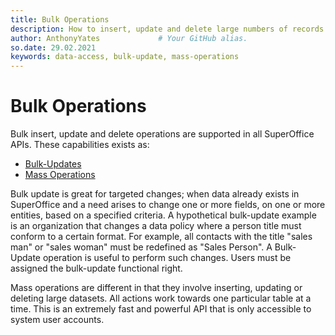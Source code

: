 ```yaml
---
title: Bulk Operations
description: How to insert, update and delete large numbers of records in bulk.
author: AnthonyYates             # Your GitHub alias.
so.date: 29.02.2021
keywords: data-access, bulk-update, mass-operations
---
```


# Bulk Operations

Bulk insert, update and delete operations are supported in all SuperOffice APIs. These capabilities exists as:

* [Bulk-Updates][1]
* [Mass Operations][2]

Bulk update is great for targeted changes; when data already exists in SuperOffice and a need arises to change one or more fields, on one or more entities, based on a specified criteria. A hypothetical bulk-update example is an organization that changes a data policy where a person title must conform to a certain format. For example, all contacts with the title "sales man" or "sales woman" must be redefined as "Sales Person". A Bulk-Update operation is useful to perform such changes. Users must be assigned the bulk-update functional right.

Mass operations are different in that they involve inserting, updating or deleting large datasets. All actions work towards one particular table at a time. This is an extremely fast and powerful API that is only accessible to system user accounts.

<!-- Referenced links -->
[1]: bulk-update/index.md
[2]: mass-operations/index.md